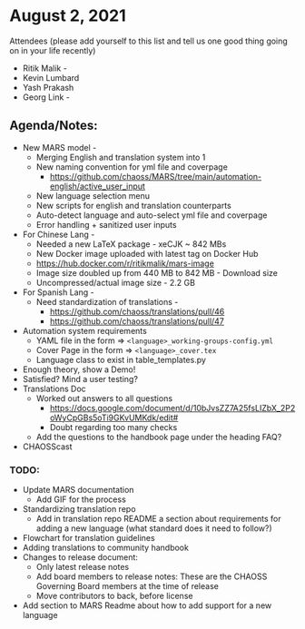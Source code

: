 # August 2, 2021

Attendees (please add yourself to this list and tell us one good thing going on in your life recently)

- Ritik Malik -
- Kevin Lumbard
- Yash Prakash
- Georg Link - 

## Agenda/Notes:

- New MARS model -
    - Merging English and translation system into 1
    - New naming convention for yml file and coverpage
        - https://github.com/chaoss/MARS/tree/main/automation-english/active_user_input
    - New language selection menu
    - New scripts for english and translation counterparts
    - Auto-detect language and auto-select yml file and coverpage
    - Error handling + sanitized user inputs
- For Chinese Lang -
    - Needed a new LaTeX package - xeCJK ~ 842 MBs
    - New Docker image uploaded with latest tag on Docker Hub
    - https://hub.docker.com/r/ritikmalik/mars-image
    - Image size doubled up from 440 MB to 842 MB - Download size
    - Uncompressed/actual image size - 2.2 GB
- For Spanish Lang -
    - Need standardization of translations -
        - https://github.com/chaoss/translations/pull/46
        - https://github.com/chaoss/translations/pull/47
- Automation system requirements
    - YAML file in the form ⇒ `<language>_working-groups-config.yml`
    - Cover Page in the form ⇒ `<language>_cover.tex`
    - Language class to exist in table_templates.py 
- Enough theory, show a Demo!
- Satisfied? Mind a user testing?
- Translations Doc
    - Worked out answers to all questions
        - https://docs.google.com/document/d/10bJvsZZ7A25fsLIZbX_2P2oWyCpGBs5oTi9GKvUMKdk/edit#
        - Doubt regarding too many checks
    - Add the questions to the handbook page under the heading FAQ?
- CHAOSScast 

### TODO:

- Update MARS documentation
    - Add GIF for the process
- Standardizing translation repo
    - Add in translation repo README a section about requirements for adding a new language (what standard does it need to follow?)
- Flowchart for translation guidelines
- Adding translations to community handbook
- Changes to release document:
    - Only latest release notes
    - Add board members to release notes: These are the CHAOSS Governing Board members at the time of release
    - Move contributors to back, before license
- Add section to MARS Readme about how to add support for a new language